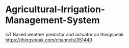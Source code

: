 # Agricultural-Irrigation-Management-System
IoT Based weather predictor and actuator on thingspeak
https://thingspeak.com/channels/351449
